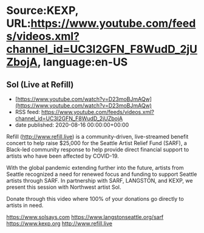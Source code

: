 # Source:KEXP, URL:https://www.youtube.com/feeds/videos.xml?channel_id=UC3I2GFN_F8WudD_2jUZbojA, language:en-US

## Sol (Live at Refill)
 - [https://www.youtube.com/watch?v=D23moBJmAQw](https://www.youtube.com/watch?v=D23moBJmAQw)
 - RSS feed: https://www.youtube.com/feeds/videos.xml?channel_id=UC3I2GFN_F8WudD_2jUZbojA
 - date published: 2020-08-16 00:00:00+00:00

Refill (http://www.refill.live) is a community-driven, live-streamed benefit concert to help raise $25,000 for the Seattle Artist Relief Fund (SARF), a Black-led community response to help provide direct financial support to artists who have been affected by COVID-19.
  
With the global pandemic extending further into the future, artists from Seattle recognized a need for renewed focus and funding to support Seattle artists through SARF. In partnership with SARF, LANGSTON, and KEXP, we present this session with Northwest artist Sol. 

Donate through this video where 100% of your donations go directly to artists in need.
 
https://www.solsays.com
https://www.langstonseattle.org/sarf
https://www.kexp.org
http://www.refill.live


